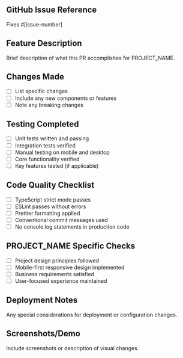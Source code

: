 ## GitHub Issue Reference

Fixes #[issue-number]

## Feature Description

Brief description of what this PR accomplishes for PROJECT_NAME.

## Changes Made

- [ ] List specific changes
- [ ] Include any new components or features
- [ ] Note any breaking changes

## Testing Completed

- [ ] Unit tests written and passing
- [ ] Integration tests verified
- [ ] Manual testing on mobile and desktop
- [ ] Core functionality verified
- [ ] Key features tested (if applicable)

## Code Quality Checklist

- [ ] TypeScript strict mode passes
- [ ] ESLint passes without errors
- [ ] Prettier formatting applied
- [ ] Conventional commit messages used
- [ ] No console.log statements in production code

## PROJECT_NAME Specific Checks

- [ ] Project design principles followed
- [ ] Mobile-first responsive design implemented
- [ ] Business requirements satisfied
- [ ] User-focused experience maintained

## Deployment Notes

Any special considerations for deployment or configuration changes.

## Screenshots/Demo

Include screenshots or description of visual changes.
